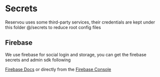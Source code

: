 # Secrets

Reservou uses some third-party services, their credentials are kept under this
folder @/secrets to reduce root config files

## Firebase

We use firebase for social login and storage, you can get the firebase secrets
and admin sdk following

[Firebase Docs](https://firebase.google.com/docs/auth/web/password-auth) or
directly from the [Firebase Console](https://console.firebase.google.com)
